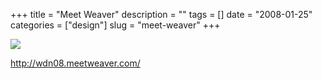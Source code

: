 +++
title = "Meet Weaver"
description = ""
tags = []
date = "2008-01-25"
categories = ["design"]
slug = "meet-weaver"
+++


 

  <div id="screens-thumbs" class="clearfix">
    <div class="txt-center" id="design-submission"><a href="http://wdn08.meetweaver.com/"><img id='bluga-thumbnail-1074' class='bluga-thumbnail large' src='//konigi.com/media/bluga/
wt47f281faeaf82_0.jpg'/></a></div>  
  </div>   
<p><a href="http://wdn08.meetweaver.com/">http://wdn08.meetweaver.com/</a></p>




